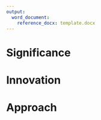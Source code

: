 ```yaml
---
output:
  word_document:
    reference_docx: template.docx
---
```


# Significance


# Innovation


# Approach
